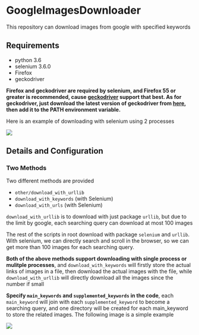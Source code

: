# GoogleImagesDownloader

This repository can download images from google with specified keywords

## Requirements

- python 3.6
- selenium 3.6.0
- Firefox
- geckodriver

**Firefox and geckodriver are required by selenium, and Firefox 55 or greater is recommended, cause [geckodriver][1] support that best. As for geckodriver, just download the latest version of geckodriver from [here][2], then add it to the PATH environment variable.**

Here is an example of downloading with selenium using 2 processes

<img src="/imgs/download_with_selenium.gif?raw=true">

## Details and Configuration

### Two Methods

Two different methods are provided

- `other/download_with_urllib`
- `download_with_keywords` (with Selenium)
- `download_with_urls` (with Selenium)


`download_with_urllib` is to download with just package `urllib`, but due to the limit by google, each searching query can download at most 100 images

The rest of the scripts in root download with package `selenium` and `urllib`. With selenium, we can directly search and scroll in the browser, so we can get more than 100 images for each searching query.

**Both of the above methods support downloading with single process or mulitple processes**, and `download_with_keywords` will firstly store the actual links of images in a file, then download the actual images with the file, while `download_with_urllib` will directly download all the images since the number if small

**Specify `main_keywords` and `supplemented_keywords` in the code**, each `main_keyword` will join with each `supplemented_keyword` to become a searching query, and one directory will be created for each main_keyword to store the related images. The following image is a simple example 

<img src="/imgs/keywords.png?raw=true">


[1]: https://github.com/mozilla/geckodriver
[2]: https://github.com/mozilla/geckodriver/releases
[3]: https://github.com//WuLC/GoogleImagesDownloader/blob/master/imgs/download_with_selenium.gif
[4]: http://static.zybuluo.com/WuLiangchao/pcnc2a7dge8y2jh0lt15l05l/image_1c52u2p8r1t8hfkmsie10lr1d1qm.png